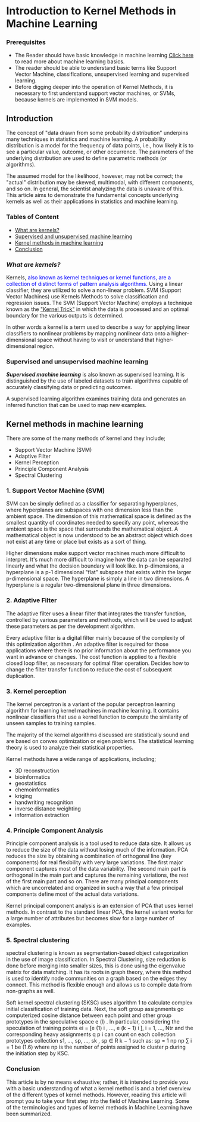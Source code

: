 # Introduction to Kernel Methods in Machine Learning

### Prerequisites
- The Reader should have basic knowledge in machine learning [Click here](https://www.digitalocean.com/community/tutorials/an-introduction-to-machine-learning) to read more about machine learning basics.
- The reader should be able to understand basic terms like Support Vector Machine, classifications, unsupervised learning and supervised learning.
- Before digging deeper into the operation of Kernel Methods, it is necessary to first understand support vector machines, or SVMs, because kernels are implemented in SVM models.


## Introduction
The concept of "data drawn from some probability distribution" underpins many techniques in statistics and machine learning. A probability distribution is a model for the frequency of data points, i.e., how likely it is to see a particular value, outcome, or other occurrence. The parameters of the underlying distribution are used to define parametric methods (or algorithms).

The assumed model for the likelihood, however, may not be correct; the "actual" distribution may be skewed, multimodal, with different components, and so on. In general, the scientist analyzing the data is unaware of this. This article aims to demonstrate the fundamental concepts underlying kernels as well as their applications in statistics and machine learning.


### Tables of Content
- [What are kernels?](#what-are-kernels?)
- [Supervised and unsupervised machine learning](#supervised-and-unsupervised-machine-learning)
- [Kernel methods in machine learning](#kernel-methods-in-machine-learning)
- [Conclusion](#conclusion)

### _What are kernels?_
Kernels, <span style="color:blue">also known as kernel techniques or kernel functions, are a collection of distinct forms of pattern analysis algorithms.</span> Using a linear classifier, they are utilized to solve a non-linear problem. SVM (Support Vector Machines) use Kernels Methods to solve classification and regression issues. The SVM (Support Vector Machine) employs a technique known as the ["Kernel Trick"](https://towardsdatascience.com/the-kernel-trick-c98cdbcaeb3f) in which the data is processed and an optimal boundary for the various outputs is determined.

In other words a kernel is a term used to describe a way for applying linear classifiers to nonlinear problems by mapping nonlinear data onto a higher-dimensional space without having to visit or understand that higher-dimensional region.

### __Supervised and unsupervised machine learning__
___Supervised machine learning___ is also known as supervised learning. It is distinguished by the use of labeled datasets to train algorithms capable of accurately classifying data or predicting outcomes.

A supervised learning algorithm examines training data and generates an inferred function that can be used to map new examples.

## Kernel methods in machine learning
There are some of the many methods of kernel and they include;
- Support Vector Machine (SVM)
- Adaptive Filter
- Kernel Perception
- Principle Component Analysis
- Spectral Clustering

### 1. Support Vector Machine (SVM)
SVM can be simply defined as a classifier for separating hyperplanes, where hyperplanes are subspaces with one dimension less than the ambient space. The dimension of this mathematical space is defined as the smallest quantity of coordinates needed to specify any point, whereas the ambient space is the space that surrounds the mathematical object. A mathematical object is now understood to be an abstract object which does not exist at any time or place but exists as a sort of thing.

Higher dimensions make support vector machines much more difficult to interpret. It's much more difficult to imagine how the data can be separated linearly and what the decision boundary will look like. In p-dimensions, a hyperplane is a p-1 dimensional "flat" subspace that exists within the larger p-dimensional space. The hyperplane is simply a line in two dimensions. A hyperplane is a regular two-dimensional plane in three dimensions.

### 2. Adaptive Filter
The adaptive filter uses a linear filter that integrates the transfer function, controlled by various parameters and methods, which will be used to adjust these parameters as per the development algorithm. 

Every adaptive filter is a digital filter mainly because of the complexity of this optimization algorithm . An adaptive filter is required for those applications where there is no prior information about the performance you want in advance or changes. The cost function is applied to a flexible closed loop filter, as necessary for optimal filter operation. Decides how to change the filter transfer function to reduce the cost of subsequent duplication.


### 3. Kernel perception
The kernel perceptron is a variant of the popular perceptron learning algorithm for learning kernel machines in machine learning. It contains nonlinear classifiers that use a kernel function to compute the similarity of unseen samples to training samples.

The majority of the kernel algorithms discussed are statistically sound and are based on convex optimization or eigen problems. The statistical learning theory is used to analyze their statistical properties.

Kernel methods have a wide range of applications, including;
- 3D reconstruction
- bioinformatics
- geostatistics
- chemoinformatics
- kriging
- handwriting recognition
- inverse distance weighting
- information extraction

### 4. Principle Component Analysis
Principle component analysis is a tool used to reduce data size. It allows us to reduce the size of the data without losing much of the information. PCA reduces the size by obtaining a combination of orthogonal line (key components) for real flexibility with very large variations.
The first major component captures most of the data variability. The second main part is orthogonal in the main part and captures the remaining variations, the rest of the first main part and so on. There are many principal components which are uncorrelated and organized in such a way that a few principal components define most of the actual data variations.

Kernel principal component analysis is an extension of PCA that uses kernel methods. In contrast to the standard linear PCA, the kernel variant works for a large number of attributes but becomes slow for a large number of examples.

### 5. Spectral clustering
spectral clustering is known as segmentation-based object categorization in the use of image classification. In Spectral Clustering, size reduction is done before merging into smaller sizes, this is done using the eigenvalue matrix for data matching. It has its roots in graph theory, where this method is used to identify node communities on a graph based on the edges they connect. This method is flexible enough and allows us to compile data from non-graphs as well.

Soft kernel spectral clustering (SKSC) uses algorithm 1 to calculate complex initial classification of training data. Next, the soft group assignments go
computerized cosine distance between each point and other group prototypes in the speculative space e
(l)
. In particular, considering the speculation of training points ei = [e
(1)
i
, ..., e
(k − 1)
i
], i = 1, ..., Ntr and the corresponding heavy assignments q
p
i can count on each collection prototypes collection
s1, ..., sp, ..., sk
, sp ∈ R
k − 1
such as:
sp =
1
np
np
∑
i = 1
be (1.6)
where np is the number of points assigned to cluster p during the initiation step
by KSC.

### __Conclusion__
This article is by no means exhaustive; rather, it is intended to provide you with a basic understanding of what a kernel method is and a brief overview of the different types of kernel methods. However, reading this article will prompt you to take your first step into the field of Machine Learning.
Some of the terminologies and types of kernel methods in Machine Learning have been summarized.



































































